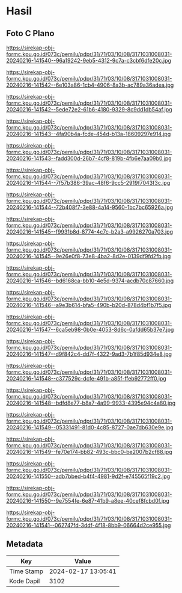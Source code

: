 # Hasil

## Foto C Plano

https://sirekap-obj-formc.kpu.go.id/073c/pemilu/pdpr/31/71/03/10/08/3171031008031-20240216-141540--96a19242-9eb5-4312-9c7a-c3cbf6dfe20c.jpg

https://sirekap-obj-formc.kpu.go.id/073c/pemilu/pdpr/31/71/03/10/08/3171031008031-20240216-141542--6e103a86-1cb4-4906-8a3b-ac789a36adea.jpg

https://sirekap-obj-formc.kpu.go.id/073c/pemilu/pdpr/31/71/03/10/08/3171031008031-20240216-141542--5ede72e2-61b6-4180-9329-8c9dd1db54af.jpg

https://sirekap-obj-formc.kpu.go.id/073c/pemilu/pdpr/31/71/03/10/08/3171031008031-20240216-141543--4fa90b4a-fcde-454d-b13a-18609297e914.jpg

https://sirekap-obj-formc.kpu.go.id/073c/pemilu/pdpr/31/71/03/10/08/3171031008031-20240216-141543--fadd300d-26b7-4cf8-819b-4fb6e7aa09b0.jpg

https://sirekap-obj-formc.kpu.go.id/073c/pemilu/pdpr/31/71/03/10/08/3171031008031-20240216-141544--7f57b386-39ac-48f6-9cc5-2919f7043f3c.jpg

https://sirekap-obj-formc.kpu.go.id/073c/pemilu/pdpr/31/71/03/10/08/3171031008031-20240216-141544--72b408f7-3e88-4a14-9560-1bc7bc65926a.jpg

https://sirekap-obj-formc.kpu.go.id/073c/pemilu/pdpr/31/71/03/10/08/3171031008031-20240216-141545--f9931b8d-8774-4c7c-b2a3-a9926270a703.jpg

https://sirekap-obj-formc.kpu.go.id/073c/pemilu/pdpr/31/71/03/10/08/3171031008031-20240216-141545--9e26e0f8-73e8-4ba2-8d2e-0139df9fd2fb.jpg

https://sirekap-obj-formc.kpu.go.id/073c/pemilu/pdpr/31/71/03/10/08/3171031008031-20240216-141546--bd6168ca-bb10-4e5d-9374-acdb70c87660.jpg

https://sirekap-obj-formc.kpu.go.id/073c/pemilu/pdpr/31/71/03/10/08/3171031008031-20240216-141546--a9e3b614-bfa5-490b-b20d-878d4bf1b7f5.jpg

https://sirekap-obj-formc.kpu.go.id/073c/pemilu/pdpr/31/71/03/10/08/3171031008031-20240216-141547--6ca5eb98-0b0e-4053-8d6c-0afdd65b37e7.jpg

https://sirekap-obj-formc.kpu.go.id/073c/pemilu/pdpr/31/71/03/10/08/3171031008031-20240216-141547--d9f842c4-dd7f-4322-9ad3-7b1f85d934e8.jpg

https://sirekap-obj-formc.kpu.go.id/073c/pemilu/pdpr/31/71/03/10/08/3171031008031-20240216-141548--c377529c-dcfe-491b-a85f-ffeb92772ff0.jpg

https://sirekap-obj-formc.kpu.go.id/073c/pemilu/pdpr/31/71/03/10/08/3171031008031-20240216-141548--bdfd8e77-b8a7-4a99-9933-4395e94c4a80.jpg

https://sirekap-obj-formc.kpu.go.id/073c/pemilu/pdpr/31/71/03/10/08/3171031008031-20240216-141549--05331491-81d0-4c85-8727-0ae7db630e9e.jpg

https://sirekap-obj-formc.kpu.go.id/073c/pemilu/pdpr/31/71/03/10/08/3171031008031-20240216-141549--fe70e174-bb82-493c-bbc0-be2007b2cf88.jpg

https://sirekap-obj-formc.kpu.go.id/073c/pemilu/pdpr/31/71/03/10/08/3171031008031-20240216-141550--adb7bbed-b4f4-4981-9d2f-e745565f19c2.jpg

https://sirekap-obj-formc.kpu.go.id/073c/pemilu/pdpr/31/71/03/10/08/3171031008031-20240216-141550--9e7554fe-6e87-41b9-a8ee-40cef8fcbd0f.jpg

https://sirekap-obj-formc.kpu.go.id/073c/pemilu/pdpr/31/71/03/10/08/3171031008031-20240216-141541--062747fd-3ddf-4f18-8bb9-06664d2ce955.jpg


## Metadata

| Key        | Value               |
| ---------- | ------------------- |
| Time Stamp | 2024-02-17 13:05:41 |
| Kode Dapil | 3102                |



